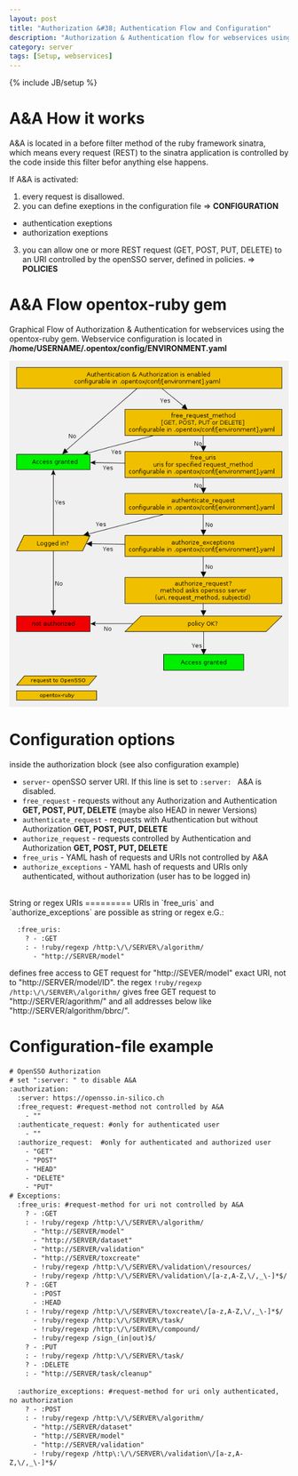 ```yaml
---
layout: post
title: "Authorization &#38; Authentication Flow and Configuration"
description: "Authorization & Authentication flow for webservices using the opentox-ruby gem"
category: server
tags: [Setup, webservices]
---
```

{% include JB/setup %}


A&A How it works
=========
A&A is located in a before filter method of the ruby framework sinatra, which means every request (REST) to the sinatra application is controlled by the code inside this filter befor anything else happens.

If A&A is activated: 

1.  every request is disallowed.
2.  you can define exeptions in the configuration file => __CONFIGURATION__
  *  authentication exeptions
  *  authorization exeptions
3.   you can allow one or more REST request (GET, POST, PUT, DELETE) to an URI controlled by the openSSO server, defined in policies. => __POLICIES__


A&A Flow opentox-ruby gem
=========

Graphical Flow of Authorization & Authentication for webservices using the opentox-ruby gem. Webservice configuration is located in **/home/USERNAME/.opentox/config/ENVIRONMENT.yaml**  
 
![Authorization Authentication](/images/aa_flow.gif)


Configuration options
=========
inside the authorization block (see also configuration example)
* `server`- openSSO server URI. If this line is set to `:server: ` A&A is disabled.
* `free_request` - requests without any Authorization and Authentication **GET, POST, PUT, DELETE** (maybe also HEAD in newer Versions)
* `authenticate_request` - requests with Authentication but without Authorization **GET, POST, PUT, DELETE**
* `authorize_request` - requests controlled by  Authentication and Authorization **GET, POST, PUT, DELETE**
* `free_uris` - YAML hash of requests and URIs not controlled by A&A 
* `authorize_exceptions` -  YAML hash of requests and URIs only authenticated, without authorization (user has to be logged in)


<br />
String or regex URIs
=========
URIs in `free_uris` and `authorize_exceptions` are possible as string or regex
e.G.: 

      :free_uris:
        ? - :GET
        : - !ruby/regexp /http:\/\/SERVER\/algorithm/
          - "http://SERVER/model"

defines free access to GET request for "http://SEVER/model" exact URI, not to "http://SERVER/model/ID".
the regex `!ruby/regexp /http:\/\/SERVER\/algorithm/` gives free GET request to "http://SERVER/agorithm/" and all addresses below like "http://SERVER/algorithm/bbrc/".

Configuration-file example
=========

    # OpenSSO Authorization
    # set ":server: " to disable A&A
    :authorization:
      :server: https://opensso.in-silico.ch
      :free_request: #request-method not controlled by A&A
        - ""
      :authenticate_request: #only for authenticated user
        - ""
      :authorize_request:  #only for authenticated and authorized user
        - "GET"
        - "POST"
        - "HEAD"
        - "DELETE"
        - "PUT"
    # Exceptions:
      :free_uris: #request-method for uri not controlled by A&A
        ? - :GET
        : - !ruby/regexp /http:\/\/SERVER\/algorithm/
          - "http://SERVER/model"
          - "http://SERVER/dataset"
          - "http://SERVER/validation"
          - "http://SERVER/toxcreate"
          - !ruby/regexp /http:\/\/SERVER\/validation\/resources/
          - !ruby/regexp /http:\/\/SERVER\/validation\/[a-z,A-Z,\/,_\-]*$/
        ? - :GET
          - :POST
          - :HEAD
        : - !ruby/regexp /http:\/\/SERVER\/toxcreate\/[a-z,A-Z,\/,_\-]*$/
          - !ruby/regexp /http:\/\/SERVER\/task/
          - !ruby/regexp /http:\/\/SERVER\/compound/
          - !ruby/regexp /sign_(in|out)$/
        ? - :PUT
        : - !ruby/regexp /http:\/\/SERVER\/task/
        ? - :DELETE
        : - "http://SERVER/task/cleanup"
    
      :authorize_exceptions: #request-method for uri only authenticated, no authorization
        ? - :POST
        : - !ruby/regexp /http:\/\/SERVER\/algorithm/
          - "http://SERVER/dataset"
          - "http://SERVER/model"
          - "http://SERVER/validation"
          - !ruby/regexp /http\:\/\/SERVER\/validation\/[a-z,A-Z,\/,_\-]*$/

   